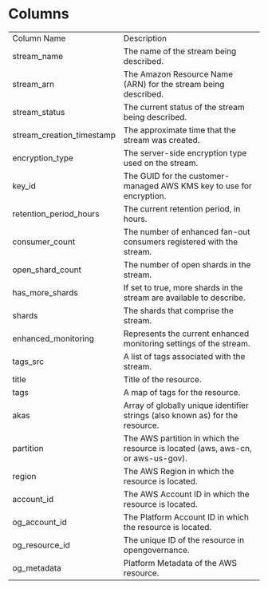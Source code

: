 # Columns  

<table>
	<tr><td>Column Name</td><td>Description</td></tr>
	<tr><td>stream_name</td><td>The name of the stream being described.</td></tr>
	<tr><td>stream_arn</td><td>The Amazon Resource Name (ARN) for the stream being described.</td></tr>
	<tr><td>stream_status</td><td>The current status of the stream being described.</td></tr>
	<tr><td>stream_creation_timestamp</td><td>The approximate time that the stream was created.</td></tr>
	<tr><td>encryption_type</td><td>The server-side encryption type used on the stream.</td></tr>
	<tr><td>key_id</td><td>The GUID for the customer-managed AWS KMS key to use for encryption.</td></tr>
	<tr><td>retention_period_hours</td><td>The current retention period, in hours.</td></tr>
	<tr><td>consumer_count</td><td>The number of enhanced fan-out consumers registered with the stream.</td></tr>
	<tr><td>open_shard_count</td><td>The number of open shards in the stream.</td></tr>
	<tr><td>has_more_shards</td><td>If set to true, more shards in the stream are available to describe.</td></tr>
	<tr><td>shards</td><td>The shards that comprise the stream.</td></tr>
	<tr><td>enhanced_monitoring</td><td>Represents the current enhanced monitoring settings of the stream.</td></tr>
	<tr><td>tags_src</td><td>A list of tags associated with the stream.</td></tr>
	<tr><td>title</td><td>Title of the resource.</td></tr>
	<tr><td>tags</td><td>A map of tags for the resource.</td></tr>
	<tr><td>akas</td><td>Array of globally unique identifier strings (also known as) for the resource.</td></tr>
	<tr><td>partition</td><td>The AWS partition in which the resource is located (aws, aws-cn, or aws-us-gov).</td></tr>
	<tr><td>region</td><td>The AWS Region in which the resource is located.</td></tr>
	<tr><td>account_id</td><td>The AWS Account ID in which the resource is located.</td></tr>
	<tr><td>og_account_id</td><td>The Platform Account ID in which the resource is located.</td></tr>
	<tr><td>og_resource_id</td><td>The unique ID of the resource in opengovernance.</td></tr>
	<tr><td>og_metadata</td><td>Platform Metadata of the AWS resource.</td></tr>
</table>